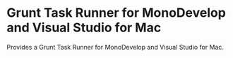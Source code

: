 # Grunt Task Runner for MonoDevelop and Visual Studio for Mac

Provides a Grunt Task Runner for MonoDevelop and Visual Studio for Mac.

